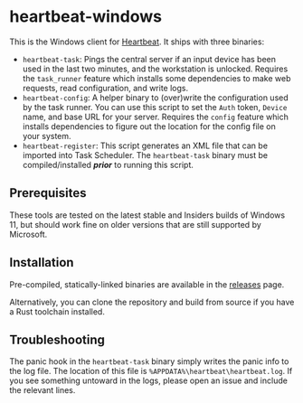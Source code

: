 # heartbeat-windows

This is the Windows client for [Heartbeat](https://github.com/lmaotrigine/heartbeat). It
ships with three binaries:

- `heartbeat-task`: Pings the central server if an input device has been used in the
  last two minutes, and the workstation is unlocked. Requires the `task_runner` feature
  which installs some dependencies to make web requests, read configuration, and write
  logs.
- `heartbeat-config`: A helper binary to (over)write the configuration used by the task
  runner. You can use this script to set the `Auth` token, `Device` name, and
  base URL for your server. Requires the `config` feature which installs
  dependencies to figure out the location for the config file on your system.
- `heartbeat-register`: This script generates an XML file that can be imported into Task
  Scheduler. The `heartbeat-task` binary must be compiled/installed ***prior*** to
  running this script.

## Prerequisites

These tools are tested on the latest stable and Insiders builds of Windows 11, but
should work fine on older versions that are still supported by Microsoft.

## Installation

Pre-compiled, statically-linked binaries are available in the
[releases](https://github.com/lmaotrigine/heartbeat-windows/releases) page.

Alternatively, you can clone the repository and build from source if you have a Rust
toolchain installed.

## Troubleshooting

The panic hook in the `heartbeat-task` binary simply writes the panic info to the log file. The
location of this file is `%APPDATA%\heartbeat\heartbeat.log`. If you see something
untoward in the logs, please open an issue and include the relevant lines.
